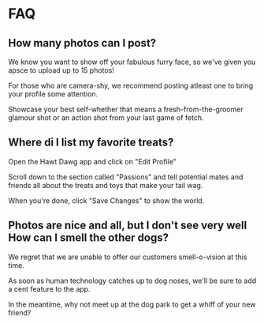 # FAQ

## How many photos can I post?

We know you want to show off your fabulous furry face, so we've given you apsce to upload up to 15 photos!

For those who are camera-shy, we recommend posting atleast one to bring your profile some attention.

Showcase your best self-whether that means a fresh-from-the-groomer glamour shot or an action shot from your last game of fetch.

## Where di I list my favorite treats?

Open the Hawt Dawg app and click on "Edit Profile"

Scroll down to the section called "Passions" and tell potential mates and friends all about the treats and toys
that make your tail wag.

When you're done, click "Save Changes" to show the world.

## Photos are nice and all, but I don't see very well How can I smell the other dogs?

We regret that we are unable to offer our customers smell-o-vision at this time.

As soon as human technology catches up to dog noses, we'll be sure to add a cent feature to the app.

In the meantime, why not meet up at the dog park to get a whiff of your new friend?
